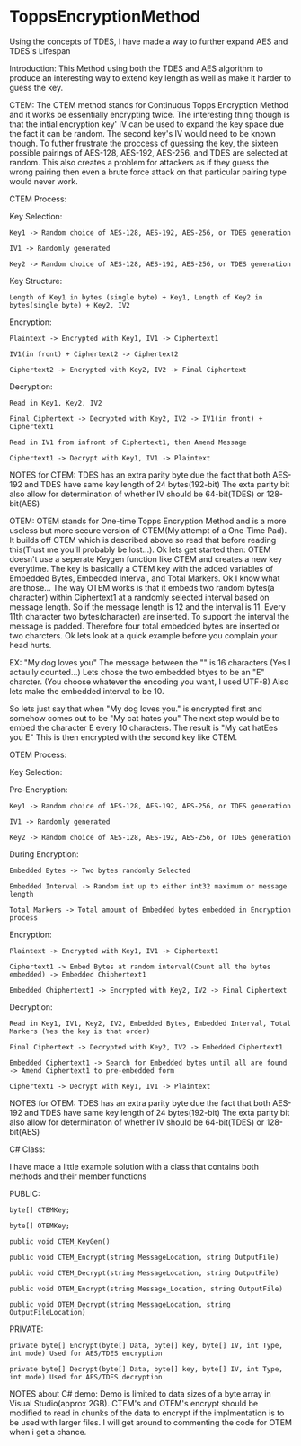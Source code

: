 # ToppsEncryptionMethod
Using the concepts of TDES, I have made a way to further expand AES and TDES's Lifespan

Introduction:
This Method using both the TDES and AES algorithm to produce an interesting way to extend key length
as well as make it harder to guess the key.

CTEM:
The CTEM method stands for Continuous Topps Encryption Method and it works be essentially encrypting twice.
The interesting thing though is that the intial encryption key' IV can be used to expand the key space due the fact it can be random.
The second key's IV would need to be known though.
To futher frustrate the proccess of guessing the key, the sixteen possible pairings of AES-128, AES-192, AES-256, and TDES are selected at random. 
This also creates a problem for attackers as if they guess the wrong pairing then even a brute force attack on that particular pairing type would never work.

CTEM Process:

Key Selection:

    Key1 -> Random choice of AES-128, AES-192, AES-256, or TDES generation
      
    IV1 -> Randomly generated
      
    Key2 -> Random choice of AES-128, AES-192, AES-256, or TDES generation

Key Structure:

    Length of Key1 in bytes (single byte) + Key1, Length of Key2 in bytes(single byte) + Key2, IV2

Encryption:

    Plaintext -> Encrypted with Key1, IV1 -> Ciphertext1
  
    IV1(in front) + Ciphertext2 -> Ciphertext2
  
    Ciphertext2 -> Encrypted with Key2, IV2 -> Final Ciphertext


Decryption:

    Read in Key1, Key2, IV2
  
    Final Ciphertext -> Decrypted with Key2, IV2 -> IV1(in front) + Ciphertext1
  
    Read in IV1 from infront of Ciphertext1, then Amend Message
  
    Ciphertext1 -> Decrypt with Key1, IV1 -> Plaintext


NOTES for CTEM:
TDES has an extra parity byte due the fact that both AES-192 and TDES have same key length of 24 bytes(192-bit)
The exta parity bit also allow for determination of whether IV should be 64-bit(TDES) or 128-bit(AES)

OTEM:
OTEM stands for One-time Topps Encryption Method and is a more useless but more secure version of CTEM(My attempt of a One-Time Pad).
It builds off CTEM which is described above so read that before reading this(Trust me you'll probably be lost...).
Ok lets get started then:
OTEM doesn't use a seperate Keygen function like CTEM and creates a new key everytime.
The key is basically a CTEM key with the added variables of Embedded Bytes, Embedded Interval, and Total Markers.
Ok I know what are those...
The way OTEM works is that it embeds two random bytes(a character) within Ciphertext1 at a randomly selected interval based on message length. 
So if the message length is 12 and the interval is 11. 
Every 11th character two bytes(character) are inserted.
To support the interval the message is padded.
Therefore four total embedded bytes are inserted or two charcters.
Ok lets look at a quick example before you complain your head hurts.

EX:
"My dog loves you" The message between the "" is 16 characters (Yes I actaully counted...)
Lets chose the two embedded btyes to be an "E" charcter. (You choose whatever the encoding you want, I used UTF-8)
Also lets make the embedded interval to be 10.

So lets just say that when "My dog loves you." is encrypted first and somehow comes out to be "My cat hates you"
The next step would be to embed the character E every 10 characters.
The result is "My cat hatEes you    E"
This is then encrypted with the second key like CTEM.

OTEM Process:

Key Selection:

  Pre-Encryption:
  
    Key1 -> Random choice of AES-128, AES-192, AES-256, or TDES generation
    
    IV1 -> Randomly generated
    
    Key2 -> Random choice of AES-128, AES-192, AES-256, or TDES generation
  
  During Encryption:
  
    Embedded Bytes -> Two bytes randomly Selected
    
    Embedded Interval -> Random int up to either int32 maximum or message length
    
    Total Markers -> Total amount of Embedded bytes embedded in Encryption process

Encryption:

    Plaintext -> Encrypted with Key1, IV1 -> Ciphertext1
    
    Ciphertext1 -> Embed Bytes at random interval(Count all the bytes embedded) -> Embedded Chiphertext1
    
    Embedded Chiphertext1 -> Encrypted with Key2, IV2 -> Final Ciphertext

Decryption:

    Read in Key1, IV1, Key2, IV2, Embedded Bytes, Embedded Interval, Total Markers (Yes the key is that order)
    
    Final Ciphertext -> Decrypted with Key2, IV2 -> Embedded Ciphertext1
    
    Embedded Ciphertext1 -> Search for Embedded bytes until all are found -> Amend Ciphertext1 to pre-embedded form
    
    Ciphertext1 -> Decrypt with Key1, IV1 -> Plaintext

NOTES for OTEM:
TDES has an extra parity byte due the fact that both AES-192 and TDES have same key length of 24 bytes(192-bit)
The exta parity bit also allow for determination of whether IV should be 64-bit(TDES) or 128-bit(AES)

C# Class:

I have made a little example solution with a class that contains both methods and their member functions

PUBLIC:

    byte[] CTEMKey;
    
    byte[] OTEMKey;
    
    public void CTEM_KeyGen()
    
    public void CTEM_Encrypt(string MessageLocation, string OutputFile)
    
    public void CTEM_Decrypt(string MessageLocation, string OutputFile)
    
    public void OTEM_Encrypt(string Message_Location, string OutputFile)
    
    public void OTEM_Decrypt(string MessageLocation, string OutputFileLocation)

PRIVATE:

    private byte[] Encrypt(byte[] Data, byte[] key, byte[] IV, int Type, int mode) Used for AES/TDES encryption
    
    private byte[] Decrypt(byte[] Data, byte[] key, byte[] IV, int Type, int mode) Used for AES/TDES decryption

NOTES about C# demo:
Demo is limited to data sizes of a byte array in Visual Studio(approx 2GB).
CTEM's and OTEM's encrypt should be modified to read in chunks of the data to encrypt if the implmentation is to be used with larger files.
I will get around to commenting the code for OTEM when i get a chance.
